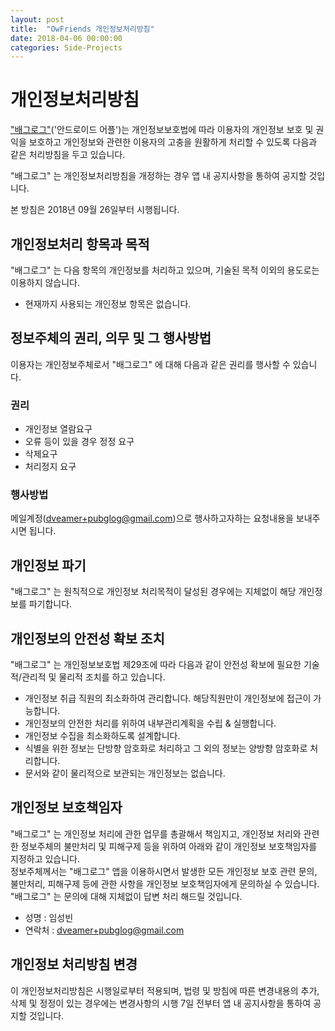 ```yaml
---
layout: post
title:  "OwFriends 개인정보처리방침"
date: 2018-04-06 00:00:00
categories: Side-Projects
---
```


# 개인정보처리방침

["배그로그"](https://play.google.com/store/apps/details?id=com.dveamer.pubglog)('안드로이드 어플')는 개인정보보호법에 따라 이용자의 개인정보 보호 및 권익을 보호하고 개인정보와 관련한 이용자의 고충을 원활하게 처리할 수 있도록 다음과 같은 처리방침을 두고 있습니다.  

"배그로그" 는 개인정보처리방침을 개정하는 경우 앱 내 공지사항을 통하여 공지할 것입니다.  

<!--more-->

본 방침은 2018년 09월 26일부터 시행됩니다.  

 
## 개인정보처리 항목과 목적

"배그로그" 는 다음 항목의 개인정보를 처리하고 있으며, 기술된 목적 이외의 용도로는 이용하지 않습니다.  

  * 현재까지 사용되는 개인정보 항목은 없습니다.


## 정보주체의 권리, 의무 및 그 행사방법

이용자는 개인정보주체로서 "배그로그" 에 대해 다음과 같은 권리를 행사할 수 있습니다.  

### 권리

  * 개인정보 열람요구  
  * 오류 등이 있을 경우 정정 요구  
  * 삭제요구  
  * 처리정지 요구  
  
### 행사방법 

메일계정(dveamer+pubglog@gmail.com)으로 행사하고자하는 요청내용을 보내주시면 됩니다.  
  
## 개인정보 파기  

"배그로그" 는 원칙적으로 개인정보 처리목적이 달성된 경우에는 지체없이 해당 개인정보를 파기합니다.  

## 개인정보의 안전성 확보 조치  
 
"배그로그" 는 개인정보보호법 제29조에 따라 다음과 같이 안전성 확보에 필요한 기술적/관리적 및 물리적 조치를 하고 있습니다.

  * 개인정보 취급 직원의 최소화하여 관리합니다. 해당직원만이 개인정보에 접근이 가능합니다.  
  * 개인정보의 안전한 처리를 위하여 내부관리계획을 수립 & 실행합니다.  
  * 개인정보 수집을 최소화하도록 설계합니다.  
  * 식별을 위한 정보는 단방향 암호화로 처리하고 그 외의 정보는 양방향 암호화로 처리합니다.  
  * 문서와 같이 물리적으로 보관되는 개인정보는 없습니다.  


## 개인정보 보호책임자

"배그로그" 는 개인정보 처리에 관한 업무를 총괄해서 책임지고, 개인정보 처리와 관련한 정보주체의 불만처리 및 피해구제 등을 위하여 아래와 같이 개인정보 보호책임자를 지정하고 있습니다.  
정보주체께서는 "배그로그" 앱을 이용하시면서 발생한 모든 개인정보 보호 관련 문의, 불만처리, 피해구제 등에 관한 사항을 개인정보 보호책임자에게 문의하실 수 있습니다.  
"배그로그" 는 문의에 대해 지체없이 답변 처리 해드릴 것입니다.  

  * 성명 : 임성빈
  * 연락처 : dveamer+pubglog@gmail.com

## 개인정보 처리방침 변경

이 개인정보처리방침은 시행일로부터 적용되며, 법령 및 방침에 따른 변경내용의 추가, 삭제 및 정정이 있는 경우에는 변경사항의 시행 7일 전부터 앱 내 공지사항을 통하여 공지할 것입니다.  

